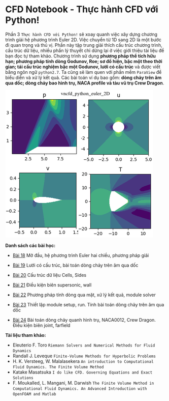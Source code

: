 # CFD Notebook - Thực hành CFD với Python!

Phần 3 `Thực hành CFD với Python!` sẽ xoay quanh việc xây dựng chương trình giải hệ phương trình Euler 2D. Việc chuyển từ 1D sang 2D là một bước đi quan trọng và thú vị. Phần này tập trung giải thích cấu trúc chương trình, cấu trúc dữ liệu, nhiều phần lý thuyết chỉ dừng lại ở việc giới thiệu tài liệu để bạn đọc tự tham khảo. Chương trình sử dụng **phương pháp thể tích hữu hạn; phương pháp tính dòng Godunov, Roe; sơ đồ hiện, bậc một theo thời gian; tái cấu trúc nghiệm bậc một Godunov, lưới có cấu trúc** và được viết bằng ngôn ngữ `python2.7`. Ta cũng sẽ làm quen với phần mềm `ParaView` để biểu diễn và xử lý kết quả. Các bài toán ví dụ bao gồm: **dòng chảy trên âm qua dốc; dòng chảy bao hình trụ, NACA profile và tàu vũ trụ Crew Dragon**.

<img src='img/Bai_18_0.png'>

**Danh sách các bài học:**
* [Bài 18](https://nbviewer.jupyter.org/github/SangVn/CFD_Notebook_P3/blob/master/Bai_18.ipynb) Mở đầu, hệ phương trình Euler hai chiều, phương pháp giải

* [Bài 19](https://nbviewer.jupyter.org/github/SangVn/CFD_Notebook_P3/blob/master/Bai_19.ipynb) Lưới có cấu trúc, bài toán dòng chảy trên âm qua dốc 

* [Bài 20](https://nbviewer.jupyter.org/github/SangVn/CFD_Notebook_P3/blob/master/Bai_20.ipynb) Cấu trúc dữ liệu Cells, Sides

* [Bài 21](https://nbviewer.jupyter.org/github/SangVn/CFD_Notebook_P3/blob/master/Bai_21.ipynb) Điều kiện biên supersonic, wall

* [Bài 22](https://nbviewer.jupyter.org/github/SangVn/CFD_Notebook_P3/blob/master/Bai_22.ipynb) Phương pháp tính dòng qua mặt, xử lý kết quả, module solver

* [Bài 23](https://nbviewer.jupyter.org/github/SangVn/CFD_Notebook_P3/blob/master/Bai_23.ipynb) Thiết lập module setup, run. Tính bài toán dòng chảy trên âm qua dốc

* [Bài 24](https://nbviewer.jupyter.org/github/SangVn/CFD_Notebook_P3/blob/master/Bai_24.ipynb) Bài toán dòng chảy quanh hình trụ, NACA0012, Crew Dragon. Điều kiện biên joint, farfield

**Tài liệu tham khảo:**

* Eleuterio F. Toro `Riemann Solvers and Numerical Methods for Fluid Dynamics`
* Randall J. Leveque `Finite-Volume Methods for Hyperbolic Problems`
* H. K. Versteeg, W. Malalasekera `An introduction to Computational Fluid Dynamics. The Finite Volume Method`
* Katake Masatsuka `I do like CFD. Governing Equations and Exact Solutions`
* F. Moukalled, L. Mangani, M. Darwish `The Finite Volume Method in Computational Fluid Dynamics. An Advanced Introduction with OpenFOAM and Matlab`

